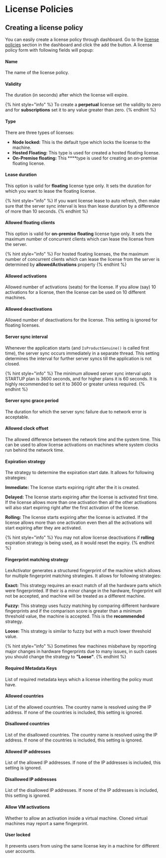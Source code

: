 # License Policies

## Creating a license policy

You can easily create a license policy through dashboard. Go to the [license policies](https://app.cryptlex.com/license-policies) section in the dashboard and click the add the button. A license policy form with following fields will popup: 

#### Name

The name of the license policy.

#### Validity

The duration \(in seconds\) after which the license will expire.

{% hint style="info" %}
To create a **perpetual** license set the validity to zero and for **subscriptions** set it to any value greater than zero.
{% endhint %}

#### Type

There are three types of licenses:

* **Node locked:** This is the default type which locks the license to the machine.
* **Hosted Floating:** This type is used for created a hosted floating license.
* **On-Premise floating:** This ****type is used for creating an on-premise floating license.

#### Lease duration

This option is valid for **floating** license type only. It sets the duration for which you want to lease the floating license.

{% hint style="info" %}
If you want license lease to auto refresh, then make sure that the server sync interval is less than lease duration by a difference of more than 10 seconds.
{% endhint %}

#### Allowed floating clients

This option is valid for **on-premise** **floating** license type only. It sets the maximum number of concurrent clients which can lease the license from the server.

{% hint style="info" %}
For hosted floating licenses, the the maximum number of concurrent clients which can lease the license from the server is determined by **allowedActivations** property
{% endhint %}

#### Allowed activations

Allowed number of activations \(seats\) for the license. If you allow \(say\) 10 activations for a license, then the license can be used on 10 different machines.

#### Allowed deactivations

Allowed number of deactivations for the license. This setting is ignored for floating licenses.

#### Server sync interval

Whenever the application starts \(and `IsProductGenuine()` is called first time\), the server sync occurs immediately in a separate thread. This setting determines the interval for further server syncs till the application is not closed.

{% hint style="info" %}
The minimum allowed server sync interval upto STARTUP plan is 3600 seconds, and for higher plans it is 60 seconds. It is highly recommended to set it to 3600 or greater unless required.
{% endhint %}

#### Server sync grace period

The duration for which the server sync failure due to network error is acceptable.

#### Allowed clock offset

The allowed difference between the network time and the system time. This can be used to allow license activations on machines where system clocks run behind the network time.

#### Expiration strategy

The strategy to determine the expiration start date. It allows for following strategies:

**Immediate:** The license starts expiring right after the it is created.

**Delayed:** The license starts expiring after the license is activated first time. If the license allows more than one activation then all the other activations will also start expiring right after the first activation of the license.

**Rolling:** The license starts expiring after the license is activated. If the license allows more than one activation even then all the activations will start expiring after they are activated.

{% hint style="info" %}
You may not allow license deactivations if **rolling** expiration strategy is being used, as it would reset the expiry.
{% endhint %}

#### Fingerprint matching strategy

LexActivator generates a structured fingerprint of the machine which allows for multiple fingerprint matching strategies. It allows for following strategies:

**Exact:** This strategy requires an exact match of all the hardware parts which were fingerprinted. If their is a minor change in the hardware, fingerprint will not be accepted, and machine will be treated as a different machine.

**Fuzzy:**  This strategy uses fuzzy matching by comparing different hardware fingerprints and if the comparison score is greater than a minimum threshold value, the machine is accepted. This is the **recommended** strategy.

**Loose:** This strategy is similar to fuzzy but with a much lower threshold value.

{% hint style="info" %}
Sometimes few machines misbehave by reporting major changes in hardware fingerprints due to many issues, in such cases you should change the strategy to **"Loose"**.
{% endhint %}

#### Required Metadata Keys

List of required metadata keys which a license inheriting the policy must have.

#### Allowed countries

List of the allowed countries. The country name is resolved using the IP address. If none of the countries is included, this setting is ignored.

#### Disallowed countries

List of the disallowed countries. The country name is resolved using the IP address. If none of the countries is included, this setting is ignored.

#### Allowed IP addresses

List of the allowed IP addresses. If none of the IP addresses is included, this setting is ignored.

#### Disallowed IP addresses

List of the disallowed IP addresses. If none of the IP addresses is included, this setting is ignored.

#### Allow VM activations

Whether to allow an activation inside a virtual machine. Cloned virtual machines may report a same fingerprint.

#### User locked

It prevents users from using the same license key in a machine for different user accounts.


